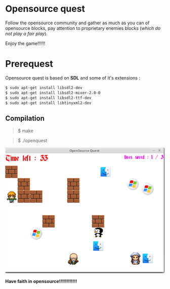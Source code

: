 ﻿# Opensource quest

Follow the opensource community and gather as much as you can of opensource blocks, pay attention to proprietary enemies blocks (*which do not play a fair play*).

Enjoy the game!!!!!!


# Prerequest

Opensource quest is based on **SDL** and some of it's extensions :

    $ sudo apt-get install libsdl2-dev
    $ sudo apt-get install libsdl2-mixer-2.0-0
    $ sudo apt-get install libsdl2-ttf-dev
    $ sudo apt-get install libtinyxml2-dev

## Compilation

> $ make

> $ ./openquest


![Opensource quest](https://github.com/jugurthab/opensource-quest/blob/master/assets/openquest.png)


**Have faith in opensource!!!!!!!!!!!!** 
